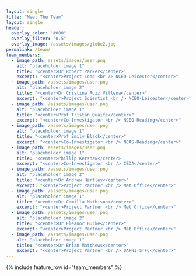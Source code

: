 ```yaml
---
layout: single
title: "Meet The Team"
layout: single
header:
  overlay_color: "#000"
  overlay_filter: "0.5"
  overlay_image: /assets/images/globe2.jpg
permalink: /team/
team_members:
  - image_path: assets/images/user.png
    alt: "placeholder image 1"
    title: '<center>Dr Robert Parker</center>'
    excerpt: "<center>Project Lead <br /> NCEO-Leicester</center>"
  - image_path: /assets/images/user.png
    alt: "placeholder image 2"
    title: "<center>Dr Cristina Ruiz Villena</center>"
    excerpt: "<center>Project Scientist <br /> NCEO-Leicester</center>"
  - image_path: /assets/images/user.png
    alt: "placeholder image 1"
    title: "<center>Prof Tristan Quaife</center>"
    excerpt: "<center>Co-Investigator <br /> NCEO-Reading</center>"
  - image_path: /assets/images/user.png
    alt: "placeholder image 1"
    title: "<center>Prof Emily Black</center>"
    excerpt: "<center>Co-Investigator <br /> NCAS-Reading</center>"
  - image_path: assets/images/user.png
    alt: "placeholder image 1"
    title: '<center>Phillip Kershaw</center>'
    excerpt: "<center>Co-Investigator <br /> CEDA</center>"
  - image_path: /assets/images/user.png
    alt: "placeholder image 2"
    title: "<center>Dr Andrew Hartley</center>"
    excerpt: "<center>Project Partner <br /> Met Office</center>"
  - image_path: /assets/images/user.png
    alt: "placeholder image 1"
    title: "<center>Dr Camilla Mathison</center>"
    excerpt: "<center>Project Partner <br /> Met Office</center>"
  - image_path: /assets/images/user.png
    alt: "placeholder image 2"
    title: "<center>Dr Eleanor Burke</center>"
    excerpt: "<center>Project Partner <br /> Met Office</center>"
  - image_path: /assets/images/user.png
    alt: "placeholder image 1"
    title: "<center>Dr Brian Matthews</center>"
    excerpt: "<center>Project Partner <br /> DAFNI-STFC</center>"
---
```



{% include feature_row id="team_members" %}
